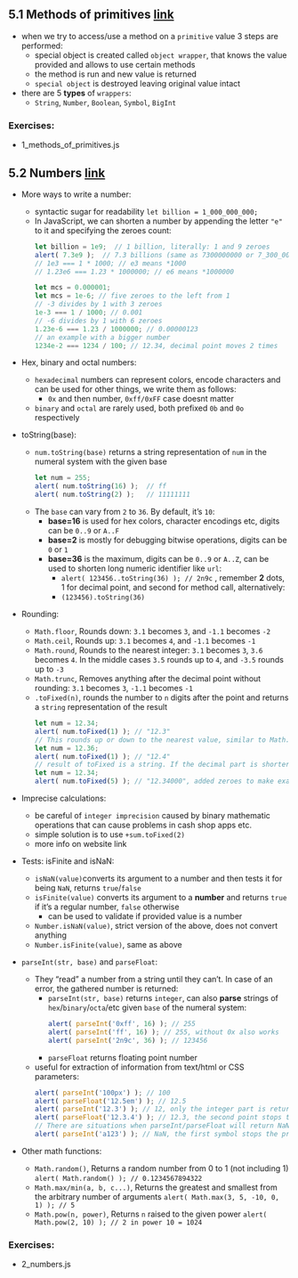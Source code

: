 ## 5.1 Methods of primitives [link](https://javascript.info/primitives-methods) 
- when we try to access/use a method on a `primitive` value 3 steps are performed:
  - special object is created called `object wrapper`, that knows the value provided and allows to use certain methods
  - the method is run and new value is returned
  - `special object` is destroyed leaving original value intact
- there are 5 **types** of `wrappers`:
  - `String`, `Number`, `Boolean`, `Symbol`, `BigInt`

### Exercises:
- 1_methods_of_primitives.js


## 5.2 Numbers [link](https://javascript.info/number)
- More ways to write a number:
  - syntactic sugar for readability `let billion = 1_000_000_000;`
  - In JavaScript, we can shorten a number by appending the letter `"e"` to it and specifying the zeroes count:
    ```javascript
    let billion = 1e9;  // 1 billion, literally: 1 and 9 zeroes
    alert( 7.3e9 );  // 7.3 billions (same as 7300000000 or 7_300_000_000)
    // 1e3 === 1 * 1000; // e3 means *1000
    // 1.23e6 === 1.23 * 1000000; // e6 means *1000000

    let mсs = 0.000001;
    let mcs = 1e-6; // five zeroes to the left from 1
    // -3 divides by 1 with 3 zeroes
    1e-3 === 1 / 1000; // 0.001
    // -6 divides by 1 with 6 zeroes
    1.23e-6 === 1.23 / 1000000; // 0.00000123
    // an example with a bigger number
    1234e-2 === 1234 / 100; // 12.34, decimal point moves 2 times
    ```

- Hex, binary and octal numbers:
  - `hexadecimal` numbers can represent colors, encode characters and can be used for other things, we write them as follows:
    - `0x` and then number, `0xff/0xFF` case doesnt matter
  - `binary` and `octal` are rarely used, both prefixed `0b` and `0o` respectively

- toString(base):
  - `num.toString(base)` returns a string representation of `num` in the numeral system with the given base
    ```javascript
    let num = 255;
    alert( num.toString(16) );  // ff
    alert( num.toString(2) );   // 11111111
    ```
  - The `base` can vary from `2` to `36`. By default, it’s `10`:
    - **base=16** is used for hex colors, character encodings etc, digits can be `0..9` or `A..F`
    - **base=2** is mostly for debugging bitwise operations, digits can be `0` or `1`
    - **base=36** is the maximum, digits can be `0..9` or `A..Z`, can be used to shorten long numeric identifier like `url`:
      - `alert( 123456..toString(36) ); // 2n9c` , remember **2** dots, 1 for decimal point, and second for method call, alternatively:
      - `(123456).toString(36)`

- Rounding:
  - `Math.floor`, Rounds down: `3.1` becomes `3`, and `-1.1` becomes `-2`
  - `Math.ceil`, Rounds up: `3.1` becomes `4`, and `-1.1` becomes `-1`
  - `Math.round`, Rounds to the nearest integer: `3.1` becomes `3`, `3.6` becomes `4`. In the middle cases `3.5` rounds up to `4`, and `-3.5` rounds up to `-3`
  - `Math.trunc`, Removes anything after the decimal point without rounding: `3.1` becomes `3`, `-1.1` becomes `-1`
  - `.toFixed(n)`, rounds the number to `n` digits after the point and returns a `string` representation of the result
    ```javascript
    let num = 12.34;
    alert( num.toFixed(1) ); // "12.3"
    // This rounds up or down to the nearest value, similar to Math.round:
    let num = 12.36;
    alert( num.toFixed(1) ); // "12.4"
    // result of toFixed is a string. If the decimal part is shorter than required, zeroes are appended to the end:
    let num = 12.34;
    alert( num.toFixed(5) ); // "12.34000", added zeroes to make exactly 5 digits
    ```

- Imprecise calculations:
  - be careful of `integer imprecision` caused by binary mathematic operations that can cause problems in cash shop apps etc.
  - simple solution is to use `+sum.toFixed(2)`
  - more info on website link

- Tests: isFinite and isNaN:
  - `isNaN(value)`converts its argument to a number and then tests it for being `NaN`, returns `true`/`false`
  - `isFinite(value)` converts its argument to a **number** and returns `true` if it’s a regular number, `false` otherwise
    - can be used to validate if provided value is a number
  - `Number.isNaN(value)`, strict version of the above, does not convert anything
  - `Number.isFinite(value)`, same as above

- `parseInt(str, base)` and `parseFloat`:
  - They “read” a number from a string until they can’t. In case of an error, the gathered number is returned:
    - `parseInt(str, base)` returns `integer`, can also **parse** strings of `hex`/`binary`/`octa`/etc given `base` of the numeral system:
      ```javascript
      alert( parseInt('0xff', 16) ); // 255
      alert( parseInt('ff', 16) ); // 255, without 0x also works
      alert( parseInt('2n9c', 36) ); // 123456
      ```
    - `parseFloat` returns floating point number
  - useful for extraction of information from text/html or CSS parameters:
    ```javascript
    alert( parseInt('100px') ); // 100
    alert( parseFloat('12.5em') ); // 12.5
    alert( parseInt('12.3') ); // 12, only the integer part is returned
    alert( parseFloat('12.3.4') ); // 12.3, the second point stops the reading
    // There are situations when parseInt/parseFloat will return NaN. It happens when no digits could be read:
    alert( parseInt('a123') ); // NaN, the first symbol stops the process
    ```

- Other math functions:
  - `Math.random()`, Returns a random number from 0 to 1 (not including 1)  `alert( Math.random() ); // 0.1234567894322`
  - `Math.max/min(a, b, c...)`, Returns the greatest and smallest from the arbitrary number of arguments `alert( Math.max(3, 5, -10, 0, 1) ); // 5`
  - `Math.pow(n, power)`, Returns `n` raised to the given power `alert( Math.pow(2, 10) ); // 2 in power 10 = 1024`

### Exercises:
  - 2_numbers.js







